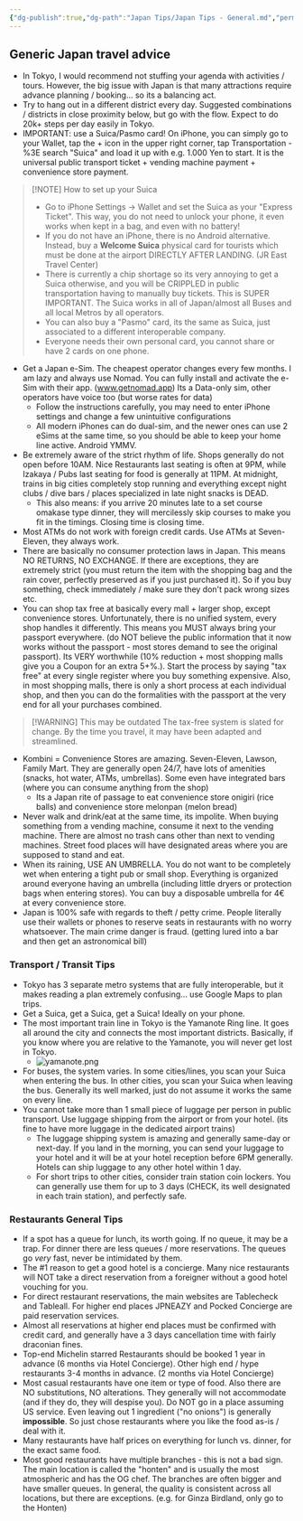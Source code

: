 ```yaml
---
{"dg-publish":true,"dg-path":"Japan Tips/Japan Tips - General.md","permalink":"/japan-tips/japan-tips-general/","pinned":true,"tags":["japan"],"noteIcon":"2","created":"2025-04-12T13:10:34.940+02:00","updated":"2025-04-12T13:40:00.241+02:00"}
---
```


## Generic Japan travel advice
- In Tokyo, I would recommend not stuffing your agenda with activities / tours. However, the big issue with Japan is that many attractions require advance planning / booking... so its a balancing act.
- Try to hang out in a different district every day. Suggested combinations / districts in close proximity below, but go with the flow. Expect to do 20k+ steps per day easily in Tokyo.
- IMPORTANT: use a Suica/Pasmo card! On iPhone, you can simply go to your Wallet, tap the + icon in the upper right corner, tap Transportation -%3E search "Suica" and load it up with e.g. 1.000 Yen to start. It is the universal public transport ticket + vending machine payment + convenience store payment.
> [!NOTE] How to set up your Suica
>- Go to iPhone Settings -> Wallet and set the Suica as your "Express Ticket". This way, you do not need to unlock your phone, it even works when kept in a bag, and even with no battery!
>- If you do not have an iPhone, there is no Android alternative. Instead, buy a **Welcome Suica** physical card for tourists which must be done at the airport DIRECTLY AFTER LANDING. (JR East Travel Center)
>- There is currently a chip shortage so its very annoying to get a Suica otherwise, and you will be CRIPPLED in public transportation having to manually buy tickets. This is SUPER IMPORTANT. The Suica works in all of Japan/almost all Buses and all local Metros by all operators.
>- You can also buy a "Pasmo" card, its the same as Suica, just associated to a different interoperable company.
>- Everyone needs their own personal card, you cannot share or have 2 cards on one phone.
- Get a Japan e-Sim. The cheapest operator changes every few months. I am lazy and always use Nomad. You can fully install and activate the e-Sim with their app. (www.getnomad.app) Its a Data-only sim, other operators have voice too (but worse rates for data)
	- Follow the instructions carefully, you may need to enter iPhone settings and change a few unintuitive configurations
	- All modern iPhones can do dual-sim, and the newer ones can use 2 eSims at the same time, so you should be able to keep your home line active. Android YMMV.
- Be extremely aware of the strict rhythm of life. Shops generally do not open before 10AM. Nice Restaurants last seating is often at 9PM, while Izakaya / Pubs last seating for food is generally at 11PM. At midnight, trains in big cities completely stop running and everything except night clubs / dive bars / places specialized in late night snacks is DEAD.
	- This also means: if you arrive 20 minutes late to a set course omakase type dinner, they will mercilessly skip courses to make you fit in the timings. Closing time is closing time.
- Most ATMs do not work with foreign credit cards. Use ATMs at Seven-Eleven, they always work.
- There are basically no consumer protection laws in Japan. This means NO RETURNS, NO EXCHANGE. If there are exceptions, they are extremely strict (you must return the item with the shopping bag and the rain cover, perfectly preserved as if you just purchased it). So if you buy something, check immediately /  make sure they don't pack wrong sizes etc.
- You can shop tax free at basically every mall + larger shop, except convenience stores. Unfortunately, there is no unified system, every shop handles it differently. This means you MUST always bring your passport everywhere. (do NOT believe the public information that it now works without the passport - most stores demand to see the original passport). Its VERY worthwhile (10% reduction + most shopping malls give you a Coupon for an extra 5+%.). Start the process by saying "tax free" at every single register where you buy something expensive. Also, in most shopping malls, there is only a short process at each individual shop, and then you can do the formalities with the passport at the very end for all your purchases combined.

> [!WARNING] This may be outdated
> The tax-free system is slated for change. By the time you travel, it may have been adapted and streamlined.

- Kombini = Convenience Stores are amazing. Seven-Eleven, Lawson, Family Mart. They are generally open 24/7, have lots of amenities (snacks, hot water, ATMs, umbrellas). Some even have integrated bars (where you can consume anything from the shop)
	- Its a Japan rite of passage to eat convenience store onigiri (rice balls) and convenience store melonpan (melon bread)
- Never walk and drink/eat at the same time, its impolite. When buying something from a vending machine, consume it next to the vending machine. There are almost no trash cans other than next to vending machines. Street food places will have designated areas where you are supposed to stand and eat.
- When its raining, USE AN UMBRELLA. You do not want to be completely wet when entering a tight pub or small shop. Everything is organized around everyone having an umbrella (including little dryers or protection bags when entering stores). You can buy a disposable umbrella for 4€ at every convenience store.
- Japan is 100% safe with regards to theft / petty crime. People literally use their wallets or phones to reserve seats in restaurants with no worry whatsoever. The main crime danger is fraud. (getting lured into a bar and then get an astronomical bill)
### Transport / Transit Tips
- Tokyo has 3 separate metro systems that are fully interoperable, but it makes reading a plan extremely confusing... use Google Maps to plan trips.
- Get a Suica, get a Suica, get a Suica! Ideally on your phone.
- The most important train line in Tokyo is the Yamanote Ring line. It goes all around the city and connects  the most important districts. Basically, if you know where you are relative to the Yamanote, you will never get lost in Tokyo.
	- ![yamanote.png](/img/user/Miki's%20Japan%20Tips/yamanote.png)
- For buses, the system varies. In some cities/lines, you scan your Suica when entering the bus. In other cities, you scan your Suica when leaving the bus. Generally its well marked, just do not assume it works the same on every line.
- You cannot take more than 1 small piece of luggage per person in public transport. Use luggage shipping from the airport or from your hotel. (its fine to have more luggage in the dedicated airport trains)
	- The luggage shipping system is amazing and generally same-day or next-day. If you land in the morning, you can send your luggage to your hotel and it will be at your hotel reception before 6PM generally. Hotels can ship luggage to any other hotel within 1 day.
	- For short trips to other cities, consider train station coin lockers. You can generally use them for up to 3 days (CHECK, its well designated in each train station), and perfectly safe.
### Restaurants General Tips
- If a spot has a queue for lunch, its worth going. If no queue, it may be a trap. For dinner there are less queues / more reservations. The queues go *very* fast, never be intimidated by them.
- The #1 reason to get a good hotel is a concierge. Many nice restaurants will NOT take a direct reservation from a foreigner without a good hotel vouching for you.
- For direct restaurant reservations, the main websites are Tablecheck and Tableall. For higher end places JPNEAZY and Pocked Concierge are paid reservation services.
- Almost all reservations at higher end places must be confirmed with credit card, and generally have a 3 days cancellation time with fairly draconian fines.
- Top-end Michelin starred Restaurants should be booked 1 year in advance (6 months via Hotel Concierge). Other high end / hype restaurants 3-4 months in advance. (2 months via Hotel Concierge)
- Most casual restaurants have one item or type of food. Also there are NO substitutions, NO alterations. They generally will not accommodate (and if they do, they will despise you). Do NOT go in a place assuming US service. Even leaving out 1 ingredient ("no onions") is generally **impossible**. So just chose restaurants where you like the food as-is / deal with it.
- Many restaurants have half prices on everything for lunch vs. dinner, for the exact same food.
- Most good restaurants have multiple branches - this is not a bad sign. The main location is called the "honten" and is usually the most atmospheric and has the OG chef. The branches are often bigger and have smaller queues. In general, the quality is consistent across all locations, but there are exceptions. (e.g. for Ginza Birdland, only go to the Honten)